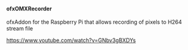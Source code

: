 #### ofxOMXRecorder
ofxAddon for the Raspberry Pi that allows recording of pixels to H264 stream file

https://www.youtube.com/watch?v=GNbv3gBXDYs


